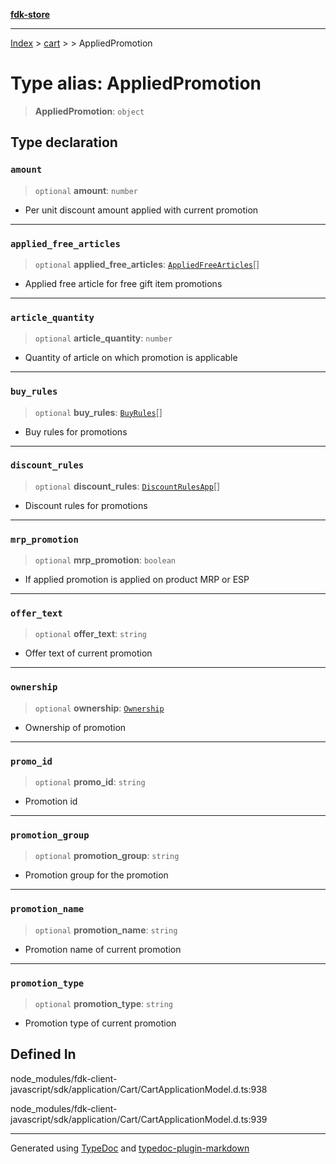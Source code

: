 [**fdk-store**](../../../README.md)
***

[Index](../../../API.md) > [cart](../../README.md) > [<internal>](../README.md) > AppliedPromotion

# Type alias: AppliedPromotion

> **AppliedPromotion**: `object`

## Type declaration

### `amount`

> `optional` **amount**: `number`

- Per unit discount amount applied with current promotion

***

### `applied_free_articles`

> `optional` **applied\_free\_articles**: [`AppliedFreeArticles`](type-alias.AppliedFreeArticles.md)[]

- Applied free
article for free gift item promotions

***

### `article_quantity`

> `optional` **article\_quantity**: `number`

- Quantity of article on which
promotion is applicable

***

### `buy_rules`

> `optional` **buy\_rules**: [`BuyRules`](type-alias.BuyRules.md)[]

- Buy rules for promotions

***

### `discount_rules`

> `optional` **discount\_rules**: [`DiscountRulesApp`](type-alias.DiscountRulesApp.md)[]

- Discount rules for promotions

***

### `mrp_promotion`

> `optional` **mrp\_promotion**: `boolean`

- If applied promotion is applied on
product MRP or ESP

***

### `offer_text`

> `optional` **offer\_text**: `string`

- Offer text of current promotion

***

### `ownership`

> `optional` **ownership**: [`Ownership`](type-alias.Ownership.md)

- Ownership of promotion

***

### `promo_id`

> `optional` **promo\_id**: `string`

- Promotion id

***

### `promotion_group`

> `optional` **promotion\_group**: `string`

- Promotion group for the promotion

***

### `promotion_name`

> `optional` **promotion\_name**: `string`

- Promotion name of current promotion

***

### `promotion_type`

> `optional` **promotion\_type**: `string`

- Promotion type of current promotion

## Defined In

node\_modules/fdk-client-javascript/sdk/application/Cart/CartApplicationModel.d.ts:938

node\_modules/fdk-client-javascript/sdk/application/Cart/CartApplicationModel.d.ts:939

***
Generated using [TypeDoc](https://typedoc.org/) and [typedoc-plugin-markdown](https://www.npmjs.com/package/typedoc-plugin-markdown)
